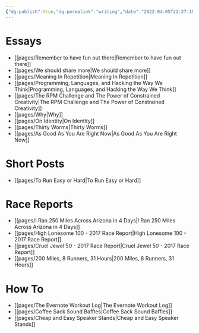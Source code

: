 ```yaml
---
{"dg-publish":true,"dg-permalink":"writing","date":"2022-04-05T22:27:10-04:00","lastmod":"2022-11-29T21:24:07-05:00","permalink":"/writing/","dgPassFrontmatter":true}
---
```


# Essays

- [[pages/Remember to have fun out there\|Remember to have fun out there]]
- [[pages/We should share more\|We should share more]]
- [[pages/Meaning In Repetition\|Meaning In Repetition]]
- [[pages/Programming, Languages, and Hacking the Way We Think\|Programming, Languages, and Hacking the Way We Think]]
- [[pages/The RPM Challenge and The Power of Constrained Creativity\|The RPM Challenge and The Power of Constrained Creativity]]
- [[pages/Why\|Why]]
- [[pages/On Identity\|On Identity]]
- [[pages/Thirty Worms\|Thirty Worms]]
- [[pages/As Good As You Are Right Now\|As Good As You Are Right Now]]

# Short Posts
- [[pages/To Run Easy or Hard\|To Run Easy or Hard]]

# Race Reports
- [[pages/I Ran 250 Miles Across Arizona in 4 Days\|I Ran 250 Miles Across Arizona in 4 Days]]
- [[pages/High Lonesome 100 - 2017 Race Report\|High Lonesome 100 - 2017 Race Report]]
- [[pages/Cruel Jewel 50 - 2017 Race Report\|Cruel Jewel 50 - 2017 Race Report]]
- [[pages/200 Miles, 8 Runners, 31 Hours\|200 Miles, 8 Runners, 31 Hours]]

# How To
- [[pages/The Evernote Workout Log\|The Evernote Workout Log]]
- [[pages/Coffee Sack Sound Baffles\|Coffee Sack Sound Baffles]]
- [[pages/Cheap and Easy Speaker Stands\|Cheap and Easy Speaker Stands]]
